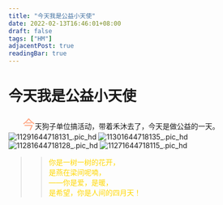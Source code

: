 ```yaml
---
title: "今天我是公益小天使"
date: 2022-02-13T16:46:01+08:00
draft: false
tags: ["HM"]
adjacentPost: true
readingBar: true
---
```

# 今天我是公益小天使
&emsp;&emsp;<font size=5 color=#ffa07a>今</font>天狗子单位搞活动，带着禾沐去了，今天是做公益的一天。
![11291644718131_.pic_hd](https://cdn.jsdelivr.net/gh/imum-me/img@main/uPic/11291644718131_.pic_hd.jpg)
![11301644718135_.pic_hd](https://cdn.jsdelivr.net/gh/imum-me/img@main/uPic/11301644718135_.pic_hd.jpg)
![11281644718128_.pic_hd](https://cdn.jsdelivr.net/gh/imum-me/img@main/uPic/11281644718128_.pic_hd.jpg)
![11271644718115_.pic_hd](https://cdn.jsdelivr.net/gh/imum-me/img@main/uPic/11271644718115_.pic_hd.jpg)
> > <font color=#ffd700>你是一树一树的花开，<br>
> > 是燕在梁间呢喃，<br>
> > ——你是爱，是暖，<br>
> > 是希望，你是人间的四月天！</font><br>
